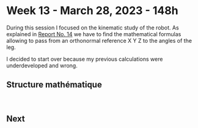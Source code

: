 # Week 13 - March 28, 2023 - 148h

During this session I focused on the kinematic study of the robot. As explained in [Report No. 14](https://github.com/RonanLc/Snoopytech/blob/main/doc/Rapports/Reports%20-%20Ronan%20Le%20Corronc/Session_14.md) we have to find the mathematical formulas allowing to pass from an orthonormal reference X Y Z to the angles of the leg.

I decided to start over because my previous calculations were underdeveloped and wrong.

## Structure mathématique

<br>

## Next